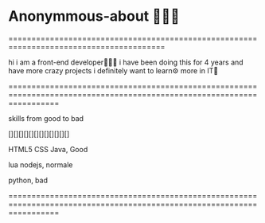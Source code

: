 # Anonymmous-about 👨🏼‍💻

========================================================================================

hi i am a front-end developer👨🏼‍🎓 i have been doing this for 4 years and have more crazy projects i definitely want to learn⚙️ more in IT📱

=======================================================================================================================

skills from good to bad

[][][][][][][][][][][][]

HTML5 CSS Java, Good

lua nodejs, normale

python, bad

=======================================================================================================================

